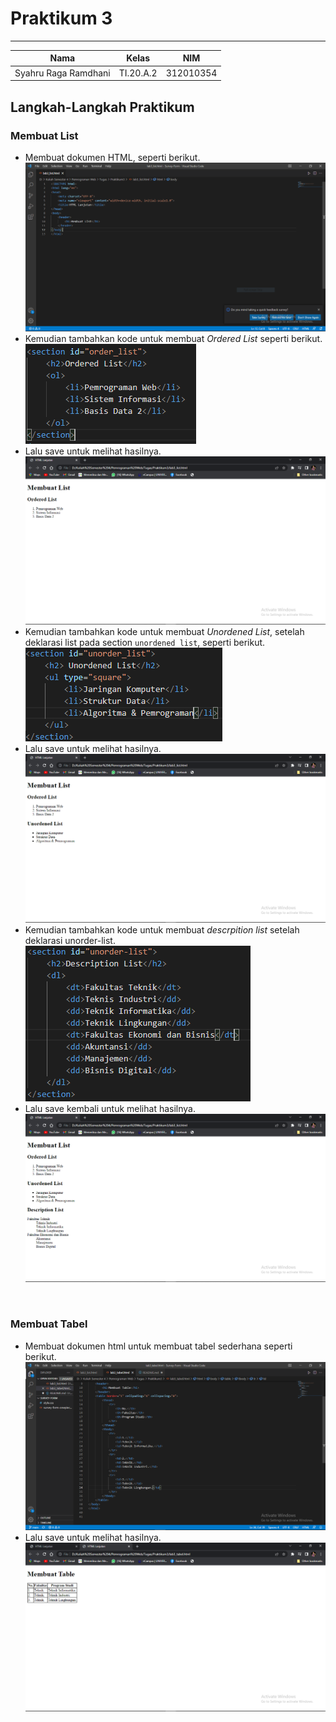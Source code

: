 # **Praktikum 3**
  ---------------
|Nama			|Kelas		|NIM		|
|-----			|-----		|-----		|
|Syahru	Raga Ramdhani	|TI.20.A.2	|312010354	|

## **Langkah-Langkah Praktikum**
### Membuat List
* Membuat dokumen HTML, seperti berikut.
![Img](/Img/Capture1.PNG)
* Kemudian tambahkan kode untuk membuat _Ordered List_ seperti berikut.
![Img](/Img/Capture2.PNG)
* Lalu save untuk melihat hasilnya.
![Img](/Img/Capture3.PNG)
* Kemudian tambahkan kode untuk membuat _Unordened List_, setelah deklarasi list pada section `unordened list`, seperti berikut.
![Img](/Img/Capture4.PNG)
* Lalu save untuk melihat hasilnya.
![Img](/Img/Capture5.PNG)
* Kemudian tambahkan kode untuk membuat _descrpition list_ setelah deklarasi unorder-list.
![Img](/Img/Capture6.PNG)
* Lalu save kembali untuk melihat hasilnya.
![Img](/Img/Capture7.PNG)
</br>

### Membuat Tabel
* Membuat dokumen html untuk membuat tabel sederhana seperti berikut. 
![Img](/Img/Capture8.PNG)
* Lalu save untuk melihat hasilnya.
![Img](/Img/Capture9.PNG)